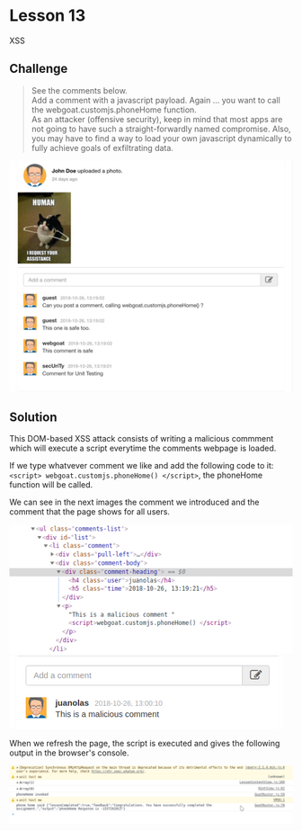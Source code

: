 # Lesson 13
XSS
## Challenge

> See the comments below.
\
> Add a comment with a javascript payload. Again …​ you want to call the webgoat.customjs.phoneHome function.\
> As an attacker (offensive security), keep in mind that most apps are not going to have such a straight-forwardly named compromise. Also, you may have to find a way to load your own javascript dynamically to fully achieve goals of exfiltrating data.

![Comments](../screenshots/activity.jpeg)

## Solution

This DOM-based XSS attack consists of writing a malicious commment which will execute a script everytime the comments webpage is loaded.

If we type whatvever comment we like and add the following code to it: `<script> webgoat.customjs.phoneHome() </script>`, the phoneHome function will be called.

We can see in the next images the comment we introduced and the comment that the page shows for all users.

![Code](../screenshots/comment_html.png) ![Comment](../screenshots/comment_screenshot.png)

When we refresh the page, the script is executed and gives the following output in the browser's console.

 ![Console](../screenshots/console.png)
